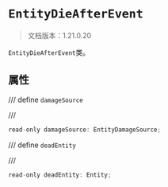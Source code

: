 # `EntityDieAfterEvent`

> 文档版本：1.21.0.20

`EntityDieAfterEvent`类。

## 属性

/// define
`damageSource`


///

```js
read-only damageSource: EntityDamageSource;
```


/// define
`deadEntity`


///

```js
read-only deadEntity: Entity;
```

